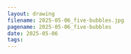 ```yaml
---
layout: drawing
filename: 2025-05-06_five-bubbles.jpg
pagename: 2025-05-06_five-bubbles
date: 2025-05-06
tags:
---
```

